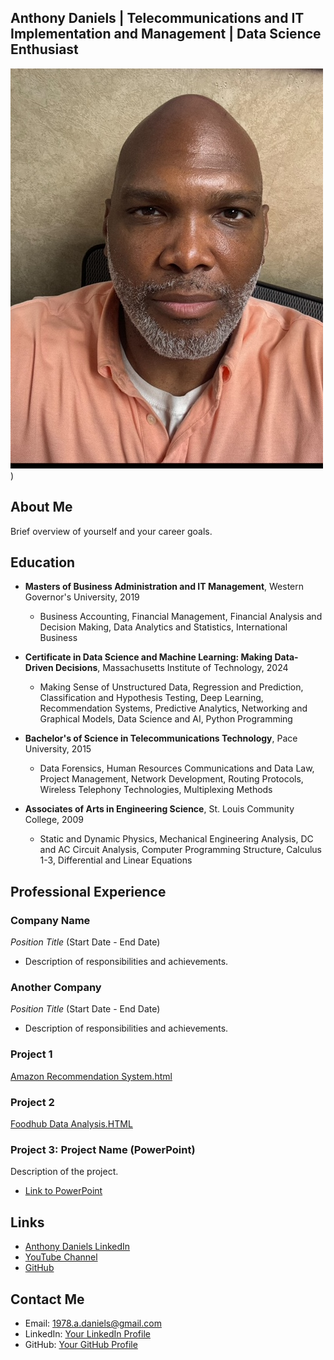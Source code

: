 Anthony Daniels | Telecommunications and IT Implementation and Management | Data Science Enthusiast
---


![](Adanielsfacepic.jpeg))

## About Me
Brief overview of yourself and your career goals.

## Education
- **Masters of Business Administration and IT Management**, Western Governor's University, 2019
    - Business Accounting, Financial Management, Financial Analysis and Decision Making, Data Analytics and Statistics, International Business
 
- **Certificate in Data Science and Machine Learning: Making Data-Driven Decisions**, Massachusetts Institute of Technology, 2024
    - Making Sense of Unstructured Data, Regression and Prediction, Classification and Hypothesis Testing, Deep Learning, Recommendation Systems, Predictive 
     Analytics, Networking and Graphical Models, Data Science and AI, Python Programming
- **Bachelor's of Science in Telecommunications Technology**, Pace University, 2015
    - Data Forensics, Human Resources Communications and Data Law, Project Management, Network Development, Routing Protocols, Wireless Telephony 
      Technologies, Multiplexing Methods
- **Associates of Arts in Engineering Science**, St. Louis Community College, 2009
    - Static and Dynamic Physics, Mechanical Engineering Analysis, DC and AC Circuit Analysis, Computer Programming Structure, Calculus 1-3, Differential 
      and Linear Equations


## Professional Experience
### Company Name
*Position Title* (Start Date - End Date)
- Description of responsibilities and achievements.

### Another Company
*Position Title* (Start Date - End Date)
- Description of responsibilities and achievements.

### Project 1
[Amazon Recommendation System.html](https://github.com/AnthonyKDaniels/Portfolio/blob/main/Recommendation%20systems%20Project%20Presentation%20(2).pdf)

### Project 2
[Foodhub Data Analysis.HTML](https://github.com/AnthonyKDaniels/Portfolio/blob/main/FDS_Project_LearnerNotebook_FullCode.pdf)

### Project 3: Project Name (PowerPoint)
Description of the project.
- [Link to PowerPoint](project2.pptx)


## Links

- [Anthony Daniels LinkedIn](https://www.linkedin.com/in/anthony-daniels-549442265/)
- [YouTube Channel](https://www.youtube.com/channel/yourchannel)
- [GitHub](https://github.com/yourusername)



## Contact Me
- Email: [1978.a.daniels@gmail.com](mailto:1978.a.daniels@gmail.com)
- LinkedIn: [Your LinkedIn Profile](https://www.linkedin.com/in/yourusername)
- GitHub: [Your GitHub Profile](https://github.com/yourusername)
